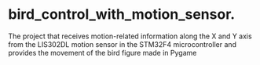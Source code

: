 # bird_control_with_motion_sensor.
The project that receives motion-related information along the X and Y axis from the LIS302DL motion sensor in the STM32F4 microcontroller and provides the movement of the bird figure made in Pygame
